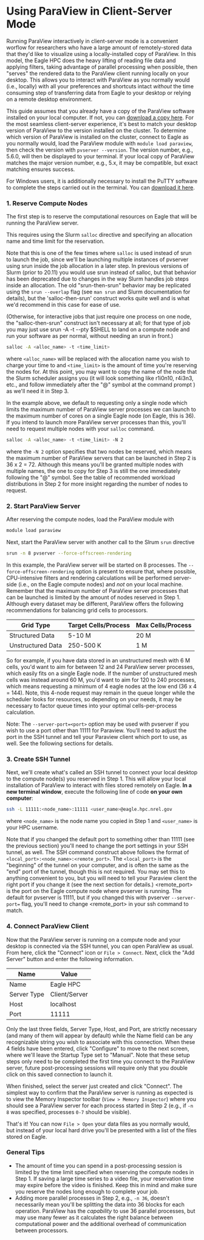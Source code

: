 # Using ParaView in Client-Server Mode

Running ParaView interactively in client-server mode is a convenient worflow for researchers who have a large amount of remotely-stored data that they'd like to visualize using a locally-installed copy of ParaView.  In this model, the Eagle HPC does the heavy lifting of reading file data and applying filters, taking advantage of parallel processing when possible, then "serves" the rendered data to the ParaView client running locally on your desktop.  This allows you to interact with ParaView as you normally would (i.e., locally) with all your preferences and shortcuts intact *without* the time consuming step of transferring data from Eagle to your desktop or relying on a remote desktop environment.

This guide assumes that you already have a copy of the ParaView software installed on your local computer.  If not, you can [download a copy here](https://www.paraview.org/download/).  For the most seamless client-server experience, it's best to match your desktop version of ParaView to the version installed on the cluster.  To determine which version of ParaView is installed on the cluster, connect to Eagle as you normally would, load the ParaView module with `module load paraview`, then check the version with `pvserver --version`.  The version number, e.g., 5.6.0, will then be displayed to your terminal.  If your local copy of ParaView matches the major version number, e.g., 5.x, it may be compatible, but exact matching ensures success.

For Windows users, it is additionally necessary to install the PuTTY software to complete the steps carried out in the terminal.  You can [download it here](https://www.chiark.greenend.org.uk/~sgtatham/putty/latest.html).

### 1. Reserve Compute Nodes
The first step is to reserve the computational resources on Eagle that will be running the ParaView server. 

This requires using the Slurm `salloc` directive and specifying an allocation name and time limit for the reservation. 

Note that this is one of the few times where `salloc` is used instead of srun to launch the job, since we'll be launching multiple instances of pvserver using srun inside the job allocation in a later step. In previous versions of Slurm (prior to 20.11) you would use srun instead of salloc, but that behavior has been deprecated due to changes in the way Slurm handles job steps inside an allocation. The old "srun-then-srun" behavior may be replicated using the `srun --overlap` flag (see `man srun` and Slurm documentation for details), but the 'salloc-then-srun' construct works quite well and is what we'd recommend in this case for ease of use.

(Otherwise, for interactive jobs that just require one process on one node, the "salloc-then-srun" construct isn't necessary at all; for that type of job you may just use srun -A <account> -t <time> --pty $SHELL to land on a compute node and run your software as per normal, without needing an srun in front.)

```bash
salloc -A <alloc_name> -t <time_limit> 
```

where `<alloc_name>` will be replaced with the allocation name you wish to charge your time to and `<time_limit>` is the amount of time you're reserving the nodes for.  At this point, you may want to copy the name of the node that the Slurm scheduler assigns you (it will look something like r1i0n10, r4i3n3, etc., and follow immediately after the "@" symbol at the command prompt ) as we'll need it in Step 3.

In the example above, we default to requesting only a single node which limits the maximum number of ParaView server processes we can launch to the maximum number of cores on a single Eagle node (on Eagle, this is 36).  If you intend to launch more ParaView server processes than this, you'll need to request multiple nodes with your `salloc` command.

```bash
salloc -A <alloc_name> -t <time_limit> -N 2
```

where the `-N 2` option specifies that two nodes be reserved, which means the maximum number of ParaView servers that can be launched in Step 2 is 36 x 2 = 72.  Although this means you'll be granted multiple nodes with multiple names, the one to copy for Step 3 is still the one immediately following the "@" symbol.  See the table of recommended workload distributions in Step 2 for more insight regarding the number of nodes to request.

### 2. Start ParaView Server
After reserving the compute nodes, load the ParaView module with

```bash
module load paraview
```

Next, start the ParaView server with another call to the Slrum `srun` directive

```bash
srun -n 8 pvserver --force-offscreen-rendering
```

In this example, the ParaView server will be started on 8 processes.  The `--force-offscreen-rendering` option is present to ensure that, where possible, CPU-intensive filters and rendering calculations will be performed server-side (i.e., on the Eagle compute nodes) and *not* on your local machine.  Remember that the maximum number of ParaView server processes that can be launched is limited by the amount of nodes reserved in Step 1.  Although every dataset may be different, ParaView offers the following recommendations for balancing grid cells to processors.

| Grid Type         | Target Cells/Process | Max Cells/Process |
| ----------------- | -------------------- | ----------------- |
| Structured Data   | 5-10 M               | 20 M              |
| Unstructured Data | 250-500 K            | 1 M               |

So for example, if you have data stored in an unstructured mesh with 6 M cells, you'd want to aim for between 12 and 24 ParaView server processes, which easily fits on a single Eagle node.  If the number of unstructured mesh cells was instead around 60 M, you'd want to aim for 120 to 240 processes, which means requesting a minimum of 4 eagle nodes at the low end (36 x 4 = 144).  Note, this 4-node request may remain in the queue longer while the scheduler looks for resources, so depending on your needs, it may be necessary to factor queue times into your optimal cells-per-process calculation.

Note: The `--server-port=<port>` option may be used with pvserver if you wish to use a port other than 11111 for Paraview. You'll need to adjust the port in the SSH tunnel and tell your Paraview client which port to use, as well. See the following sections for details.



### 3. Create SSH Tunnel
Next, we'll create what's called an SSH tunnel to connect your local desktop to the compute node(s) you reserved in Step 1.  This will allow your local installation of ParaView to interact with files stored remotely on Eagle.  **In a new terminal window**, execute the following line of code **on your own computer**:

```bash
ssh -L 11111:<node_name>:11111 <user_name>@eagle.hpc.nrel.gov
```

where `<node_name>` is the node name you copied in Step 1 and `<user_name>` is your HPC username. 

Note that if you changed the default port to something other than 11111 (see the previous section) you'll need to change the port settings in your SSH tunnel, as well. The SSH command construct above follows the format of `<local_port>:<node_name>:<remote_port>`. The `<local_port>` is the "beginning" of the tunnel on your computer, and is often the same as the "end" port of the tunnel, though this is not required. You may set this to anything convenient to you, but you will need to tell your Paraview client the right port if you change it (see the next section for details.) <remote_port> is the port on the Eagle compute node where pvserver is running. The default for pvserver is 11111, but if you changed this with pvserver `--server-port=` flag, you'll need to change <remote_port> in your ssh command to match.

### 4. Connect ParaView Client
Now that the ParaView server is running on a compute node and your desktop is connected via the SSH tunnel, you can open ParaView as usual.  From here, click the "Connect" icon or `File > Connect`.  Next, click the "Add Server" button and enter the following information.

| Name        | Value         |
|-------------|---------------|
| Name        | Eagle HPC     |
| Server Type | Client/Server |
| Host        | localhost     |
| Port        | 11111         |

Only the last three fields, Server Type, Host, and Port, are strictly necessary (and many of them will appear by default) while the Name field can be any recognizable string you wish to associate with this connection.  When these 4 fields have been entered, click "Configure" to move to the next screen, where we'll leave the Startup Type set to "Manual".  Note that these setup steps only need to be completed the first time you connect to the ParaView server, future post-processing sessions will require only that you double click on this saved connection to launch it.

When finished, select the server just created and click "Connect".  The simplest way to confirm that the ParaView server is running as expected is to view the Memory Inspector toolbar (`View > Memory Inspector`) where you should see a ParaView server for each process started in Step 2 (e.g., if `-n 8` was specified, processes `0-7` should be visible).

That's it!  You can now `File > Open` your data files as you normally would, but instead of your local hard drive you'll be presented with a list of the files stored on Eagle.

### General Tips
* The amount of time you can spend in a post-processing session is limited by the time limit specified when reserving the compute nodes in Step 1.  If saving a large time series to a video file, your reservation time may expire before the video is finished.  Keep this in mind and make sure you reserve the nodes long enough to complete your job.
* Adding more parallel processes in Step 2, e.g., `-n 36`, doesn't necessarily mean you'll be splitting the data into 36 blocks for each operation.  ParaView has the *capability* to use 36 parallel processes, but may use many fewer as it calculates the right balance between computational power and the additional overhead of communication between processors.

